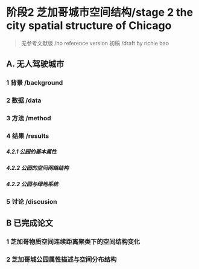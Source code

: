 # 阶段2 芝加哥城市空间结构/stage 2 the city spatial structure of Chicago
> 无参考文献版 /no reference version  初稿 /draft  by richie bao
## A. 无人驾驶城市
### 1 背景 /background


### 2 数据 /data

### 3 方法 /method


### 4 结果 /results
##### 4.2.1 公园的基本属性



##### 4.2.2 公园的空间网络结构



##### 4.2.2 公园与绿地系统



### 5 讨论 /discusion

## B 已完成论文
### 1 芝加哥物质空间连续距离聚类下的空间结构变化


### 2 芝加哥城公园属性描述与空间分布结构
<!--stackedit_data:
eyJoaXN0b3J5IjpbMTE4NzE2Mjk1NywtMTYzMzg2MjE4NSwtOD
UwOTM5MjksMTk2OTkwODc3N119
-->